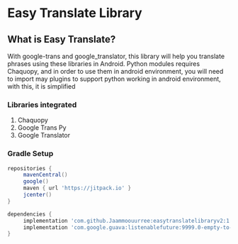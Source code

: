 



# Easy Translate Library

## What is Easy Translate?
With google-trans and google_translator, this library will help you translate phrases using these libraries in Android. Python modules requires Chaquopy,
and in order to use them in android environment, you will need to import may plugins to support python working in android environment, with this, it is simplified

### Libraries integrated
1. Chaquopy 
1. Google Trans Py
1. Google Translator

### Gradle Setup

```gradle
repositories {
     mavenCentral()
     google()
     maven { url 'https://jitpack.io' }
     jcenter()
}

dependencies {
     implementation 'com.github.Jaammoouurree:easytranslatelibraryv2:1.0.4'
     implementation 'com.google.guava:listenablefuture:9999.0-empty-to-avoid-conflict-with-guava'
}
```


